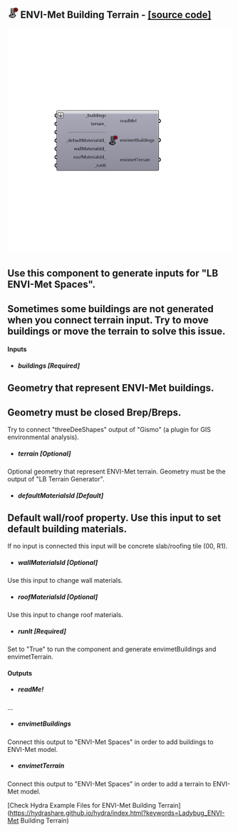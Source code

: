 ## ![](../../images/icons/ENVI-Met_Building_Terrain.png) ENVI-Met Building Terrain - [[source code]](https://github.com/mostaphaRoudsari/ladybug/tree/master/src/Ladybug_ENVI-Met%20Building%20Terrain.py)

![](../../images/components/ENVI-Met_Building_Terrain.png)

Use this component to generate inputs for "LB ENVI-Met Spaces".
 -
 Sometimes some buildings are not generated when you connect terrain input. Try to move buildings or move the terrain to solve this issue.
 -
 

#### Inputs
* ##### buildings [Required]
Geometry that represent ENVI-Met buildings.
 -
 Geometry must be closed Brep/Breps.
 -
 Try to connect "threeDeeShapes" output of "Gismo" (a plugin for GIS environmental analysis).
* ##### terrain [Optional]
Optional geometry that represent 
 ENVI-Met terrain. Geometry must be the output of "LB Terrain Generator".
* ##### defaultMaterialsld [Default]
Default wall/roof property. Use this input to set default building materials.
 -
 If no input is connected this input will be concrete slab/roofing tile (00, R1).
* ##### wallMaterialsId [Optional]
Use this input to change wall materials.
* ##### roofMaterialsId [Optional]
Use this input to change roof materials.
* ##### runIt [Required]
Set to "True" to run the component and generate envimetBuildings and envimetTerrain.

#### Outputs
* ##### readMe!
...
* ##### envimetBuildings
Connect this output to "ENVI-Met Spaces" in order to add buildings to ENVI-Met model.
* ##### envimetTerrain
Connect this output to "ENVI-Met Spaces" in order to add a terrain to ENVI-Met model.


[Check Hydra Example Files for ENVI-Met Building Terrain](https://hydrashare.github.io/hydra/index.html?keywords=Ladybug_ENVI-Met Building Terrain)